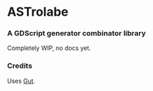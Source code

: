 # ASTrolabe
### A GDScript generator combinator library

Completely WIP, no docs yet.

### Credits
Uses [Gut](https://github.com/bitwes/Gut).

